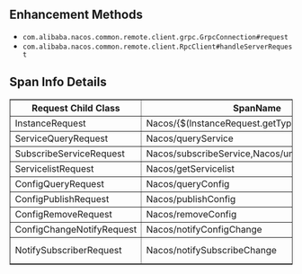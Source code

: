 ## Enhancement Methods
- `com.alibaba.nacos.common.remote.client.grpc.GrpcConnection#request`
- `com.alibaba.nacos.common.remote.client.RpcClient#handleServerRequest`

##  Span Info Details
<table border="1">
  <thead>
    <tr>
      <th>Request Child Class</th>
      <th>SpanName</th>
      <th>Additional Tags</th>
    </tr>
  </thead>
  <tbody>
    <tr>
      <td>InstanceRequest</td>
      <td>Nacos/{$(lnstanceRequest.getType()}</td>
      <td rowspan="5">nacos.namespace nacos.group nacos.service.name</td>
    </tr>
    <tr>
      <td>ServiceQueryRequest</td>
      <td>Nacos/queryService</td>
    </tr>
    <tr>
      <td>SubscribeServiceRequest</td>
      <td>Nacos/subscribeService,Nacos/unsubscribeService</td>
    </tr>
    <tr>
      <td>ServicelistRequest</td>
      <td>Nacos/getServicelist</td>
    </tr>
    <tr>
      <td>ConfigQueryRequest</td>
      <td>Nacos/queryConfig</td>
    </tr>
    <tr>
      <td>ConfigPublishRequest</td>
      <td>Nacos/publishConfig</td>
      <td rowspan="3">nacos.data.id nacos.group nacos.tenant</td>
    </tr>
    <tr>
      <td>ConfigRemoveRequest</td>
      <td>Nacos/removeConfig</td>
    </tr>
    <tr>
      <td>ConfigChangeNotifyRequest</td>
      <td>Nacos/notifyConfigChange</td>
    </tr>
    <tr>
      <td>NotifySubscriberRequest</td>
      <td>Nacos/notifySubscribeChange</td>
      <td>nacos.group nacos.service.name</td>
    </tr>
  </tbody>
</table>
